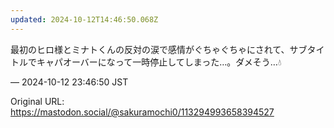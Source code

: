 ```yaml
---
updated: 2024-10-12T14:46:50.068Z
---
```


<p>最初のヒロ様とミナトくんの反対の涙で感情がぐちゃぐちゃにされて、サブタイトルでキャパオーバーになって一時停止してしまった…。ダメそう…💧</p>

&mdash; 2024-10-12 23:46:50 JST

Original URL: https://mastodon.social/@sakuramochi0/113294993658394527
